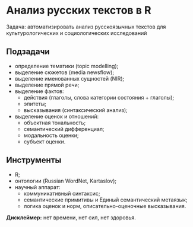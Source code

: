 # Анализ русских текстов в R

Задача: автоматизировать анализ русскоязычных текстов для культурологических и социологических исследований

## Подзадачи
  - определение тематики (topic modelling);
  - выделение сюжетов (media newsflow);
  - выделение именованных сущностей (NIR);
  - выделение прямой речи;
  - выделение фактов:
    - действия (глаголы, слова категории состояния + глаголы);
    - эпитеты;
    - высказывания (синтаксический анализ);
  - выделение оценок и отношений:
    - объектная тональность;
    - семантический дифференциал;
    - модальность оценки;
    - субъект оценки.

## Инструменты
  - R;
  - онтологии (Russian WordNet, Kartaslov);
  - научный аппарат:
    - коммуникативный синтаксис;
    - семантические примитивы и Единый семантический метаязык;
    - логика оценок и норм, описательно-оценочные высказывания.

**Дисклеймер:** нет времени, нет сил, нет здоровья.
